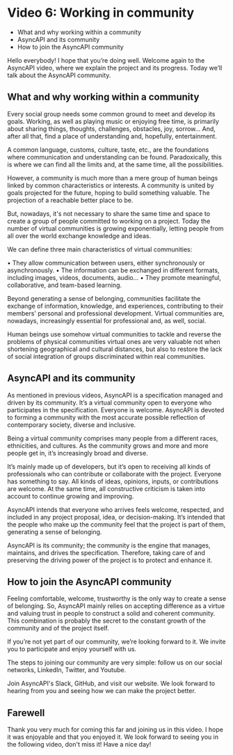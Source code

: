 # Video 6: Working in community

- What and why working within a community
- AsyncAPI and its community
- How to join the AsyncAPI community

Hello everybody! I hope that you’re doing well. Welcome again to the AsyncAPI video, where we explain the project and its progress. Today we’ll talk about the AsyncAPI community.

## What and why working within a community

Every social group needs some common ground to meet and develop its goals. Working, as well as playing music or enjoying free time, is primarily about sharing things, thoughts, challenges, obstacles, joy, sorrow... And, after all that, find a place of understanding and, hopefully, entertainment. 

A common language, customs, culture, taste, etc., are the foundations where communication and understanding can be found. Paradoxically, this is where we can find all the limits and, at the same time, all the possibilities. 

However, a community is much more than a mere group of human beings linked by common characteristics or interests. A community is united by goals projected for the future, hoping to build something valuable. The projection of a reachable better place to be.

But, nowadays, it's not necessary to share the same time and space to create a group of people committed to working on a project. Today the number of virtual communities is growing exponentially, letting people from all over the world exchange knowledge and ideas.

We can define three main characteristics of virtual communities:

•	They allow communication between users, either synchronously or asynchronously.
•	The information can be exchanged in different formats, including images, videos, documents, audio...
•	They promote meaningful, collaborative, and team-based learning.

Beyond generating a sense of belonging, communities facilitate the exchange of information, knowledge, and experiences, contributing to their members' personal and professional development. Virtual communities are, nowadays, increasingly essential for professional and, as well, social.

Human beings use somehow virtual communities to tackle and reverse the problems of physical communities virtual ones are very valuable not when shortening geographical and cultural distances, but also to restore the lack of social integration of groups discriminated within real communities.

## AsyncAPI and its community

As mentioned in previous videos, AsyncAPI is a specification managed and driven by its community. It’s a virtual community open to everyone who participates in the specification. Everyone is welcome. AsyncAPI is devoted to forming a community with the most accurate possible reflection of contemporary society, diverse and inclusive.

Being a virtual community comprises many people from a different races, ethnicities, and cultures. As the community grows and more and more people get in, it’s increasingly broad and diverse.

It’s mainly made up of developers, but it’s open to receiving all kinds of professionals who can contribute or collaborate with the project. Everyone has something to say. All kinds of ideas, opinions, inputs, or contributions are welcome. At the same time, all constructive criticism is taken into account to continue growing and improving.

AsyncAPI intends that everyone who arrives feels welcome, respected, and included in any project proposal, idea, or decision-making. It’s intended that the people who make up the community feel that the project is part of them, generating a sense of belonging.

AsyncAPI is its community; the community is the engine that manages, maintains, and drives the specification. Therefore, taking care of and preserving the driving power of the project is to protect and enhance it.

## How to join the AsyncAPI community

Feeling comfortable, welcome, trustworthy is the only way to create a sense of belonging. So, AsyncAPI mainly relies on accepting difference as a virtue and valuing trust in people to construct a solid and coherent community. This combination is probably the secret to the constant growth of the community and of the project itself.

If you’re not yet part of our community, we’re looking forward to it. We invite you to participate and enjoy yourself with us.

The steps to joining our community are very simple: follow us on our social networks, LinkedIn, Twitter, and Youtube.

Join AsyncAPI's Slack, GitHub, and visit our website. We look forward to hearing from you and seeing how we can make the project better.

## Farewell

Thank you very much for coming this far and joining us in this video. I hope it was enjoyable and that you enjoyed it. We look forward to seeing you in the following video, don't miss it! Have a nice day!
